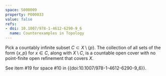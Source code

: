 ```yaml
---
space: S000009
property: P000033
value: false
refs:
- doi: 10.1007/978-1-4612-6290-9_6
  name: Counterexamples in Topology
---
```


Pick a countably infinite subset $C \subset X \setminus \{p\}$. The collection of all sets of the form $\{x,p\}$ for $x \in C$, along with $X \setminus C$, is a countable open cover with no point-finite open refinement that covers $X$.

See item #19 for space #10 in {{doi:10.1007/978-1-4612-6290-9_6}}.

